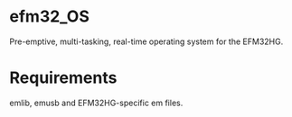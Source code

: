 # efm32_OS

Pre-emptive, multi-tasking, real-time operating system for the EFM32HG. 

# Requirements

emlib, emusb and EFM32HG-specific em files.

